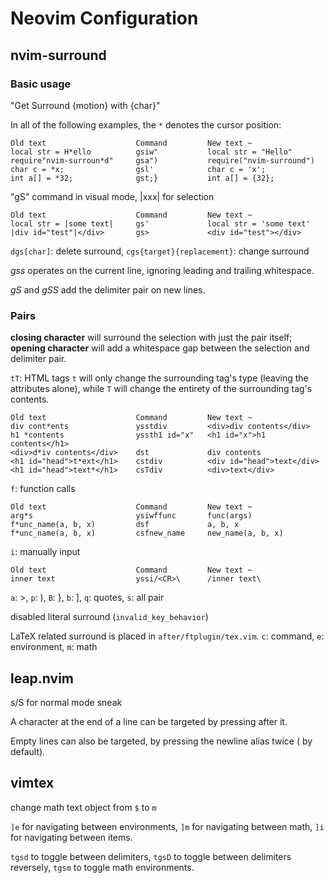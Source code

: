 # Neovim Configuration

## nvim-surround

### Basic usage

"Get Surround {motion} with {char}"

In all of the following examples, the `*` denotes the cursor position:
```
Old text                    Command         New text ~
local str = H*ello          gsiw"           local str = "Hello"
require"nvim-surroun*d"     gsa")           require("nvim-surround")
char c = *x;                gsl'            char c = 'x';
int a[] = *32;              gst;}           int a[] = {32};
```

"gS" command in visual mode, |xxx| for selection
```
Old text                    Command         New text ~
local str = |some text|     gs'             local str = 'some text'
|div id="test"|</div>       gs>             <div id="test"></div>
```

`dgs[char]`: delete surround,
`cgs{target}{replacement}`: change surround

*gss* operates on the current line, ignoring leading and trailing whitespace.

*gS* and *gSS* add the delimiter pair on new lines.

### Pairs

**closing character** will surround the selection with just the pair itself;
**opening character** will add a whitespace gap between the selection and delimiter pair.

`tT`: HTML tags
`t` will only change the surrounding tag's type (leaving the attributes alone), while `T` will change the entirety of the surrounding tag's contents.
```
Old text                    Command         New text ~
div cont*ents               ysstdiv         <div>div contents</div>
h1 *contents                yssth1 id="x"   <h1 id="x">h1 contents</h1>
<div>d*iv contents</div>    dst             div contents
<h1 id="head">t*ext</h1>    cstdiv          <div id="head">text</div>
<h1 id="head">text*</h1>    csTdiv          <div>text</div>
```

`f`: function calls
```
Old text                    Command         New text ~
arg*s                       ysiwffunc       func(args)
f*unc_name(a, b, x)         dsf             a, b, x
f*unc_name(a, b, x)         csfnew_name     new_name(a, b, x)
```

`i`: manually input
```
Old text                    Command         New text ~
inner text                  yssi/<CR>\      /inner text\
```

`a`: >, `p`: ), `B`: }, `b`: ], `q`: quotes, `s`: all pair

disabled literal surround (`invalid_key_behavior`)

LaTeX related surround is placed in `after/ftplugin/tex.vim`.
`c`: command, `e`: environment, `m`: math

## leap.nvim

s/S for normal mode sneak

A character at the end of a line can be targeted by pressing <space> after it.

Empty lines can also be targeted, by pressing the newline alias twice (<space><space> by default).

## vimtex

change math text object from `$` to `m`

`]e` for navigating between environments,
`]m` for navigating between math,
`]i` for navigating between items.

`tgsd` to toggle between delimiters,
`tgsD` to toggle between delimiters reversely,
`tgsm` to toggle math environments.

